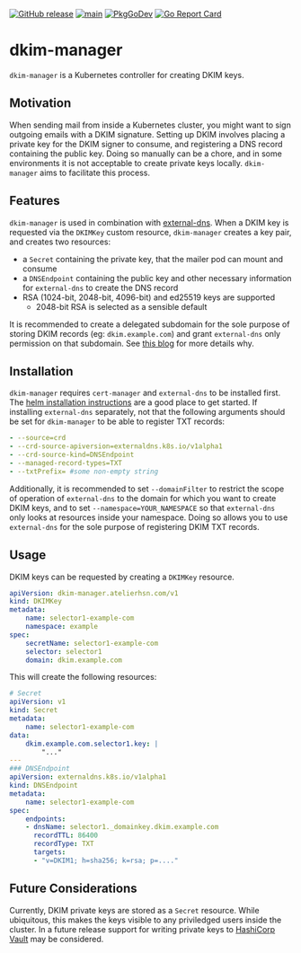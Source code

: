 [![GitHub release](https://img.shields.io/github/release/hsn723/dkim-manager.svg?maxAge=60)](https://github.com/hsn723/dkim-manager/releases)
[![main](https://github.com/Hsn723/dkim-manager/actions/workflows/main.yml/badge.svg?branch=master)](https://github.com/Hsn723/dkim-manager/actions/workflows/main.yml)
[![PkgGoDev](https://pkg.go.dev/badge/github.com/hsn723/dkim-manager?tab=overview)](https://pkg.go.dev/github.com/hsn723/dkim-manager?tab=overview)
[![Go Report Card](https://goreportcard.com/badge/github.com/hsn723/dkim-manager)](https://goreportcard.com/report/github.com/hsn723/dkim-manager)

# dkim-manager
`dkim-manager` is a Kubernetes controller for creating DKIM keys.

## Motivation
When sending mail from inside a Kubernetes cluster, you might want to sign outgoing emails with a DKIM signature. Setting up DKIM involves placing a private key for the DKIM signer to consume, and registering a DNS record containing the public key. Doing so manually can be a chore, and in some environments it is not acceptable to create private keys locally. `dkim-manager` aims to facilitate this process.

## Features
`dkim-manager` is used in combination with [external-dns](https://github.com/kubernetes-sigs/external-dns). When a DKIM key is requested via the `DKIMKey` custom resource, `dkim-manager` creates a key pair, and creates two resources:

- a `Secret` containing the private key, that the mailer pod can mount and consume
- a `DNSEndpoint` containing the public key and other necessary information for `external-dns` to create the DNS record
- RSA (1024-bit, 2048-bit, 4096-bit) and ed25519 keys are supported
    - 2048-bit RSA is selected as a sensible default

It is recommended to create a delegated subdomain for the sole purpose of storing DKIM records (eg: `dkim.example.com`) and grant `external-dns` only permission on that subdomain. See [this blog](https://atelierhsn.com/2022/01/cert-manager-done-right/) for more details why.

## Installation
`dkim-manager` requires `cert-manager` and `external-dns` to be installed first. The [helm installation instructions](charts/dkim-manager/README.md) are a good place to get started. If installing `external-dns` separately, not that the following arguments should be set for `dkim-manager` to be able to register TXT records:

```yaml
- --source=crd
- --crd-source-apiversion=externaldns.k8s.io/v1alpha1
- --crd-source-kind=DNSEndpoint
- --managed-record-types=TXT
- --txtPrefix= #some non-empty string
```

Additionally, it is recommended to set `--domainFilter` to restrict the scope of operation of `external-dns` to the domain for which you want to create DKIM keys, and to set `--namespace=YOUR_NAMESPACE` so that `external-dns` only looks at resources inside your namespace. Doing so allows you to use `external-dns` for the sole purpose of registering DKIM TXT records.

## Usage
DKIM keys can be requested by creating a `DKIMKey` resource.

```yaml
apiVersion: dkim-manager.atelierhsn.com/v1
kind: DKIMKey
metadata:
    name: selector1-example-com
    namespace: example
spec:
    secretName: selector1-example-com
    selector: selector1
    domain: dkim.example.com
```

This will create the following resources:

```yaml
# Secret
apiVersion: v1
kind: Secret
metadata:
    name: selector1-example-com
data:
    dkim.example.com.selector1.key: |
        "..."
---
### DNSEndpoint
apiVersion: externaldns.k8s.io/v1alpha1
kind: DNSEndpoint
metadata:
    name: selector1-example-com
spec:
    endpoints:
    - dnsName: selector1._domainkey.dkim.example.com
      recordTTL: 86400
      recordType: TXT
      targets:
      - "v=DKIM1; h=sha256; k=rsa; p=...."
```

## Future Considerations
Currently, DKIM private keys are stored as a `Secret` resource. While ubiquitous, this makes the keys visible to any priviledged users inside the cluster. In a future release support for writing private keys to [HashiCorp Vault](https://www.vaultproject.io/) may be considered.
